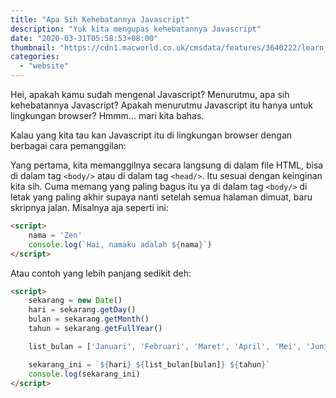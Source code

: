 ```yaml
---
title: "Apa Sih Kehebatannya Javascript"
description: "Yuk kita mengupas kehebatannya Javascript"
date: "2020-03-31T05:58:53+08:00"
thumbnail: "https://cdn1.macworld.co.uk/cmsdata/features/3640222/learn_javascript_on_mac_thumb800.jpg"
categories:
  - "website"
---
```


Hei, apakah kamu sudah mengenal Javascript? Menurutmu, apa sih kehebatannya Javascript? Apakah menurutmu Javascript itu hanya untuk lingkungan browser? Hmmm... mari kita bahas.

Kalau yang kita tau kan Javascript itu di lingkungan browser dengan berbagai cara pemanggilan:

Yang pertama, kita memanggilnya secara langsung di dalam file HTML, bisa di dalam tag `<body/>` atau di dalam tag `<head/>`. Itu sesuai dengan keinginan kita sih. Cuma memang yang paling bagus itu ya di dalam tag `<body/>` di letak yang paling akhir supaya nanti setelah semua halaman dimuat, baru skripnya jalan. Misalnya aja seperti ini:

```html
<script>
	nama = 'Zen'
	console.log(`Hai, namaku adalah ${nama}`)
</script>
```

Atau contoh yang lebih panjang sedikit deh:

```html
<script>
	sekarang = new Date()
	hari = sekarang.getDay()
	bulan = sekarang.getMonth()
	tahun = sekarang.getFullYear()

	list_bulan = ['Januari', 'Februari', 'Maret', 'April', 'Mei', 'Juni', 'Juli', 'Agustus', 'September', 'Oktober', 'November', 'Desember']

	sekarang_ini = `${hari} ${list_bulan[bulan]} ${tahun}`
	console.log(sekarang_ini)
</script>
```